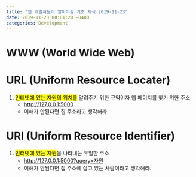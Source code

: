 ```yaml
---
title: "웹 개발자들이 알아야할 기초 지식 2019-11-23"
date: 2019-11-23 00:01:28 -0400
categories: Development
---
```


# WWW (World Wide Web)

# URL (Uniform Resource Locater)
1. <mark>인터넷에 있는 자원의 위치를</mark> 알려주기 위한 규약이자 웹 페이지를 찾기 위한 주소
    - http://127.0.0.1:5000
    - 이해가 안된다면 집 주소라고 생각해라.

# URI (Uniform Resource Identifier)
1. <mark>인터넷에 있는 자원</mark>을 나타내는 유일한 주소
    - http://127.0.0.1:5000?query=자원
    - 이해가 안된다면 집 주소에 살고 있는 사람이라고 생각해라.



